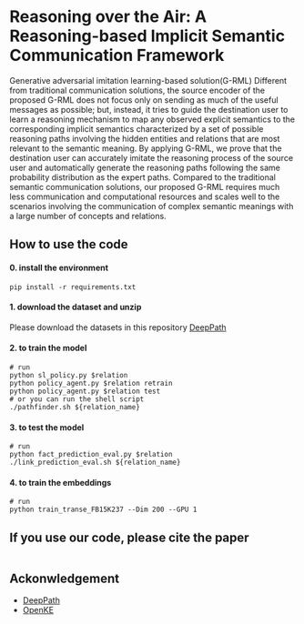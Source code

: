 # Reasoning over the Air: A Reasoning-based Implicit Semantic Communication Framework
Generative adversarial imitation learning-based solution(G-RML)
Different from traditional communication solutions, the source encoder of the proposed G-RML does not focus only on sending as much of the useful messages as possible; but, instead, it tries to guide the destination user to learn a reasoning mechanism to map any observed explicit semantics to the corresponding implicit semantics characterized by a set of possible reasoning paths involving the hidden entities and relations that are most relevant to the semantic meaning. By applying G-RML, we prove that the destination user can accurately imitate the reasoning process of the source user and automatically generate the reasoning paths following the same probability distribution as the expert paths. Compared to the traditional semantic communication solutions, our proposed G-RML requires much less communication and computational resources and scales well to the scenarios involving the communication of complex semantic meanings with a large number of concepts and relations.
## How to use the code
#### 0. install the environment
```shell
pip install -r requirements.txt
```
#### 1. download the dataset and unzip 
Please download the datasets in this repository [DeepPath](https://github.com/xwhan/DeepPath/tree/master)
#### 2. to train the model
```shell
# run
python sl_policy.py $relation
python policy_agent.py $relation retrain
python policy_agent.py $relation test
# or you can run the shell script
./pathfinder.sh ${relation_name}
```
#### 3. to test the model
```shell
# run 
python fact_prediction_eval.py $relation
./link_prediction_eval.sh ${relation_name}
```

#### 4. to train the embeddings
```shell
# run
python train_transe_FB15K237 --Dim 200 --GPU 1
```
## If you use our code, please cite the paper
```
```
## Ackonwledgement
- [DeepPath](https://github.com/xwhan/DeepPath/tree/master)
- [OpenKE](https://github.com/thunlp/OpenKE)